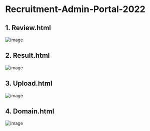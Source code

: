 # Recruitment-Admin-Portal-2022

## 1. Review.html

![image](https://user-images.githubusercontent.com/78701779/151344125-25e9d6ac-d5d1-48cf-8606-cb12632bff36.png)

## 2. Result.html

![image](https://user-images.githubusercontent.com/78701779/151301984-b3057213-878f-4df4-8de8-c1a1a7182a36.png)

## 3. Upload.html

![image](https://user-images.githubusercontent.com/78701779/151302047-5c7e8023-7ef3-40fd-8488-b04b59f163d2.png)


## 4. Domain.html

![image](https://user-images.githubusercontent.com/78701779/151389509-c6f03530-1198-4edc-9f26-cf7bcde6bf18.png)
